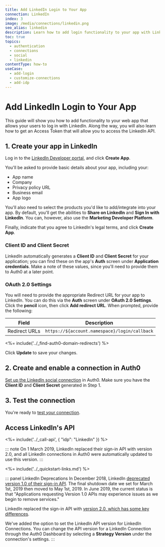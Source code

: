```yaml
---
title: Add LinkedIn Login to Your App
connection: LinkedIn
index: 3
image: /media/connections/linkedin.png
seo_alias: linkedin
description: Learn how to add login functionality to your app with LinkedIn. You will need to generate keys, copy these into your Auth0 settings, and enable the connection.
toc: true
topics:
  - authentication
  - connections
  - social
  - linkedin
contentType: how-to
useCase:
  - add-login
  - customize-connections
  - add-idp
---
```

# Add LinkedIn Login to Your App

This guide will show you how to add functionality to your web app that allows your users to log in with LinkedIn. Along the way, you will also learn how to get an Access Token that will allow you to access the LinkedIn API.

## 1. Create your app in LinkedIn

Log in to the [LinkedIn Developer portal](https://www.linkedin.com/developers), and click **Create App**.

You'll be asked to provide basic details about your app, including your:

* App name
* Company
* Privacy policy URL
* Business email
* App logo

You'll also need to select the products you'd like to add/integrate into your app. By default, you'll get the abilities to **Share on LinkedIn** and **Sign In with LinkedIn**. You can, however, also use the **Marketing Developer Platform**.

Finally, indicate that you agree to LinkedIn's legal terms, and click **Create App**.

### Client ID and Client Secret

LinkedIn automatically generates a **Client ID** and **Client Secret** for your application; you can find these on the app's **Auth** screen under **Application credentials**. Make a note of these values, since you'll need to provide them to Auth0 at a later point.

### OAuth 2.0 Settings

You will need to provide the appropriate Redirect URL for your app to LinkedIn. You can do this via the **Auth** screen under **OAuth 2.0 Settings**. Click the **pencil** icon, then click **Add redirect URL**. When prompted, provide the following:

| Field |    Description |
|-------|-------------|
| Redirect URLs |    `https://${account.namespace}/login/callback` |

<%= include('../_find-auth0-domain-redirects') %>

Click **Update** to save your changes.

## 2. Create and enable a connection in Auth0

[Set up the LinkedIn social connection](/dashboard/guides/connections/set-up-connections-social) in Auth0. Make sure you have the **Client ID** and **Client Secret** generated in Step 1.

## 3. Test the connection

You're ready to [test your connection](/dashboard/guides/connections/test-connections-social).

## Access LinkedIn's API

<%= include('../_call-api', {
  "idp": "LinkedIn"
}) %>

::: note
On 1 March 2019, LinkedIn replaced their sign-in API with version 2.0, and all LinkedIn connections in Auth0 were automatically updated to use this version. 
:::

<%= include('../_quickstart-links.md') %>

::: panel LinkedIn Deprecations
In December 2018, LinkedIn [deprecated version 1.0 of their sign-in API](https://engineering.linkedin.com/blog/2018/12/developer-program-updates). The final shutdown date we set for March 1st, 2019 then moved to May 1st, 2019. In June 2019, the current status is that "Applications requesting Version 1.0 APIs may experience issues as we begin to remove services."

LinkedIn replaced the sign-in API with [version 2.0, which has some key differences](https://docs.microsoft.com/en-us/linkedin/consumer/integrations/self-serve/migration-faq?context=linkedin/consumer/context).

We've added the option to set the LinkedIn API version for LinkedIn Connections. You can change the API version for a LinkedIn Connection through the Auth0 Dashboard by selecting a **Strategy Version** under the connection's settings.
:::